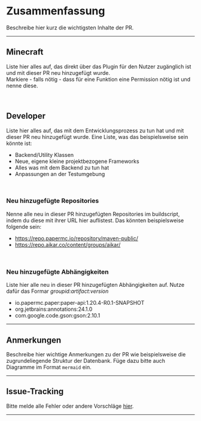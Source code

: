 # Zusammenfassung
Beschreibe hier kurz die wichtigsten Inhalte der PR.
___

## Minecraft
Liste hier alles auf, das direkt über das Plugin für den Nutzer zugänglich ist und mit dieser PR neu hinzugefügt wurde. <br>
Markiere - falls nötig - dass für eine Funktion eine Permission nötig ist und nenne diese.

<br>

## Developer
Liste hier alles auf, das mit dem Entwicklungsprozess zu tun hat und mit dieser PR neu hinzugefügt wurde. Eine Liste, was das beispielsweise sein könnte ist:
- Backend/Utility Klassen
- Neue, eigene kleine projektbezogene Frameworks
- Alles was mit dem Backend zu tun hat
- Anpassungen an der Testumgebung

<br>

### Neu hinzugefügte Repositories
Nenne alle neu in dieser PR hinzugefügten Repositories im buildscript, indem du diese mit ihrer URL hier auflistest. Das könnten beispielsweise folgende sein:
- https://repo.papermc.io/repository/maven-public/
- https://repo.aikar.co/content/groups/aikar/
  
<br>

### Neu hinzugefügte Abhängigkeiten
Liste hier alle neu in dieser PR hinzugefügten Abhängigkeiten auf. Nutze dafür das Formar _groupid:artifact:version_ <br>
- io.papermc.paper:paper-api:1.20.4-R0.1-SNAPSHOT
- org.jetbrains:annotations:24.1.0
- com.google.code.gson:gson:2.10.1
___

## Anmerkungen
Beschreibe hier wichtige Anmerkungen zu der PR wie beispielsweise die zugrundeliegende Struktur der Datenbank. Füge dazu bitte auch Diagramme im Format `mermaid` ein.

___
## Issue-Tracking
Bitte melde alle Fehler oder andere Vorschläge [hier](https://quantraxnet.youtrack.cloud/issues/CB).
___

